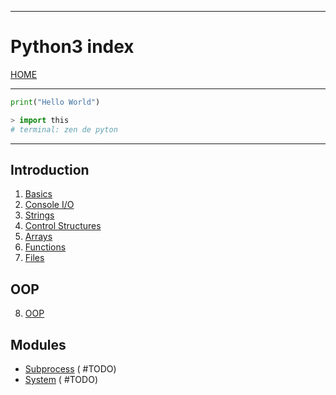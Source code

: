 
---
# Python3 index

[HOME](/README.md)

---
```python
print("Hello World")

> import this
# terminal: zen de pyton
```
---

## Introduction

1. [Basics](./data/01_Basics.md)
2. [Console I/O](./data/02_IO.md)
3. [Strings](./data/03_Strings.md)
4. [Control Structures](./data/04_Control.md)
5. [Arrays](./data/05_Arrays.md)
6. [Functions](./data/06_Functions.md)
7. [Files](./data/07_Files.md)

## OOP
8. [OOP](./data/08_OOP.md)

## Modules
- [Subprocess]() ( #TODO)
- [System]() ( #TODO)
